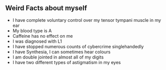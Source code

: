 ## Weird Facts about myself

- I have complete voluntary control over my tensor tympani muscle in my ear
- My blood type is A
- Caffeine has no effect on me
- I was diagnosed with L1
- I have stopped numerous counts of cybercrime singlehandedly
- I have Synthesia, I can sometimes hear colours
- I am double jointed in almost all of my digits
- I have two different types of astigmatism in my eyes